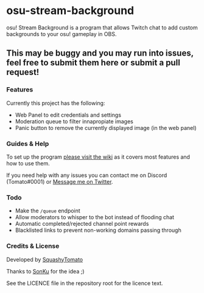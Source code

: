 # osu-stream-background
osu! Stream Background is a program that allows Twitch chat to add custom backgrounds to your osu! gameplay in OBS.

## This may be buggy and you may run into issues, feel free to submit them here or submit a pull request!

### Features
Currently this project has the following:

* Web Panel to edit credentials and settings
* Moderation queue to filter innapropiate images
* Panic button to remove the currently displayed image (in the web panel)

### Guides & Help
To set up the program [please visit the wiki](https://github.com/SquashyTomato/osu-stream-background/wiki) as it covers most features and how to use them.

If you need help with any issues you can contact me on Discord (Tomato#0001) or [Message me on Twitter](https://twitter.com/SquashyTomato).

### Todo
* Make the `/queue` endpoint
* Allow moderators to whisper to the bot instead of flooding chat
* Automatic completed/rejected channel point rewards
* Blacklisted links to prevent non-working domains passing through

### Credits & License
Developed by [SquashyTomato](https://twitter.com/SquashyTomato)

Thanks to [SonKu](https://twitter.com/SonKu20) for the idea ;)

See the LICENCE file in the repository root for the licence text.
